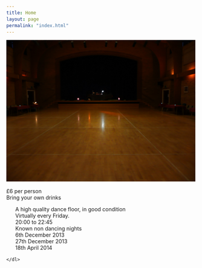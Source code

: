 ```yaml
---
title: Home
layout: page
permalink: "index.html"
---
```


<img width="500" src="images/dancefloor.jpg"/>

<article class="grid_3"><dl>
	<dl><dt>£6 per person</dt>
	<dt>Bring your own drinks</dt>
	<ul>
	<dt>A high quality dance floor, in good condition</dt>
	<dt class="heading-text">Virtually every Friday.</dt>
	<dt>20:00 to 22:45</dt>
	<dt class="heading-text non-dancing">Known non dancing nights</dt>
	<dt>6th December 2013</dt>
	<dt>27th December 2013</dt>
	<dt>18th April 2014</dt></dl>
	

	</dl>
</article>
